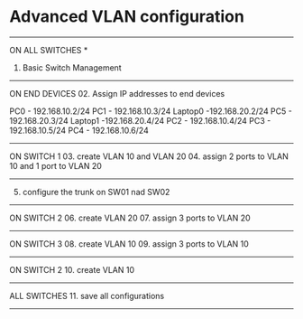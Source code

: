 # Advanced VLAN configuration

*****************************************
ON ALL SWITCHES
*
01. Basic Switch Management
*****************************************
ON END DEVICES
02. Assign IP addresses to end devices

PC0 - 192.168.10.2/24
PC1 - 192.168.10.3/24
Laptop0 -192.168.20.2/24
PC5 - 192.168.20.3/24
Laptop1 -192.168.20.4/24
PC2 - 192.168.10.4/24
PC3 - 192.168.10.5/24
PC4 - 192.168.10.6/24 

*****************************************
ON SWITCH 1
03. create VLAN 10 and VLAN 20
04. assign 2 ports to VLAN 10 and 1 port to VLAN 20
*****************************************
05. configure the trunk on SW01 nad SW02
*****************************************
ON SWITCH 2
06. create VLAN 20
07. assign 3 ports to VLAN 20
*****************************************
ON SWITCH 3
08. create VLAN 10
09. assign 3 ports to VLAN 10

*****************************************
ON SWITCH 2
10. create VLAN 10

*****************************************
ALL SWITCHES
11. save all configurations

*****************************************





